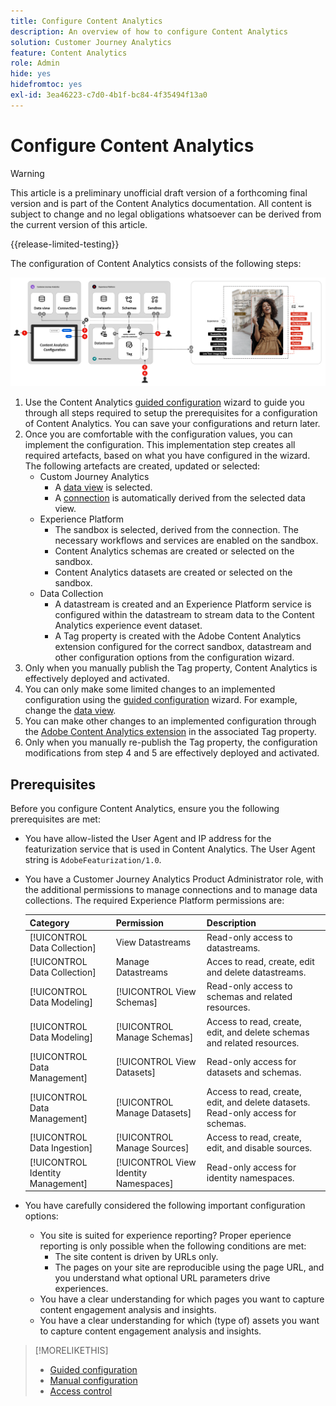 ```yaml
---
title: Configure Content Analytics
description: An overview of how to configure Content Analytics
solution: Customer Journey Analytics
feature: Content Analytics
role: Admin
hide: yes
hidefromtoc: yes
exl-id: 3ea46223-c7d0-4b1f-bc84-4f35494f13a0
---
```

# Configure Content Analytics

>[!WARNING]
>
>This article is a preliminary unofficial draft version of a forthcoming final version and is part of the Content Analytics documentation. All content is subject to change and no legal obligations whatsoever can be derived from the current version of this article.  
>

{{release-limited-testing}}

The configuration of Content Analytics consists of the following steps:

![Configuration of Content Analytics](../assets/aca-configuration.svg)

1. Use the Content Analytics [guided configuration](guided.md) wizard to guide you through all steps required to setup the prerequisites for a configuration of Content Analytics. You can save your configurations and return later.
1. Once you are comfortable with the configuration values, you can implement the configuration. This implementation step creates all required artefacts, based on what you have configured in the wizard. The following artefacts are created, updated or selected:
   * Custom Journey Analytics
     * A [data view](/help/data-views/data-views.md) is selected.
     * A [connection](/help/connections/overview.md) is automatically derived from the selected data view.
   * Experience Platform
     * The sandbox is selected, derived from the connection. The necessary workflows and services are enabled on the sandbox.
     * Content Analytics schemas are created or selected on the sandbox.
     * Content Analytics datasets are created or selected on the sandbox.
   * Data Collection
     * A datastream is created and an Experience Platform service is configured within the datastream to stream data to the Content Analytics experience event dataset.
     * A Tag property is created with the Adobe Content Analytics extension configured for the correct sandbox, datastream and other configuration options from the configuration wizard.
1. Only when you manually publish the Tag property, Content Analytics is effectively deployed and activated.
1. You can only make some limited changes to an implemented configuration using the [guided configuration](guided.md) wizard. For example, change the [data view](/help/data-views/data-views.md).
1. You can make other changes to an implemented configuration through the [Adobe Content Analytics extension](https://experienceleague.adobe.com/en/docs/experience-platform/tags/extensions/client/content-analytics/overview) in the associated Tag property.
1. Only when you manually re-publish the Tag property, the configuration modifications from step 4 and 5 are effectively deployed and activated.

## Prerequisites

Before you configure Content Analytics, ensure you the following prerequisites are met:

* You have allow-listed the User Agent and IP address for the featurization service that is used in Content Analytics. The User Agent string is `AdobeFeaturization/1.0`.
* You have a Customer Journey Analytics Product Administrator role, with the additional permissions to manage connections and to manage data collections. The required Experience Platform permissions are:
  
  | Category | Permission | Description |
  |---|---|---|
  | [!UICONTROL Data Collection] | View Datastreams | Read-only access to datastreams. |
  | [!UICONTROL Data Collection] | Manage Datastreams | Acces to read, create, edit and delete datastreams. |
  | [!UICONTROL Data Modeling] | [!UICONTROL View Schemas] | Read-only access to schemas and related resources. |
  | [!UICONTROL Data Modeling] | [!UICONTROL Manage Schemas] | Access to read, create, edit, and delete schemas and related resources. |
  | [!UICONTROL Data Management] | [!UICONTROL View Datasets] | Read-only access for datasets and schemas. |
  | [!UICONTROL Data Management] | [!UICONTROL Manage Datasets] | Access to read, create, edit, and delete datasets. Read-only access for schemas. |
  | [!UICONTROL Data Ingestion] | [!UICONTROL Manage Sources] | Access to read, create, edit, and disable sources. |
  | [!UICONTROL Identity Management] | [!UICONTROL View Identity Namespaces] | Read-only access for identity namespaces. |

* You have carefully considered the following important configuration options:

  * You site is suited for experience reporting? Proper eperience reporting is only possible when the following conditions are met:
    * The site content is driven by URLs only.
    * The pages on your site are reproducible using the page URL, and you understand what optional URL parameters drive experiences.
  * You have a clear understanding for which pages you want to capture content engagement analysis and insights.
  * You have a clear understanding for which (type of) assets you want to capture content engagement analysis and insights.

    
>
>[!MORELIKETHIS]
>
>* [Guided configuration](guided.md)
>* [Manual configuration](manual.md)
>* [Access control](/help/technotes/access-control.md)
>


